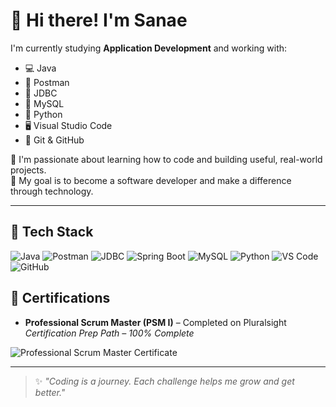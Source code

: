 # 👋 Hi there! I'm Sanae

I'm currently studying **Application Development** and working with:

- 💻 Java
-  🧪 Postman  
- 🔌 JDBC  
- 🐬 MySQL  
- 🐍 Python  
- 🖥️ Visual Studio Code  
- 🔧 Git & GitHub

🌟 I'm passionate about learning how to code and building useful, real-world projects.  
🚀 My goal is to become a software developer and make a difference through technology.

---

## 🧰 Tech Stack
![Java](https://img.shields.io/badge/Java-ED8B00?style=for-the-badge&logo=java&logoColor=white)
![Postman](https://img.shields.io/badge/Postman-FF6C37?style=for-the-badge&logo=postman&logoColor=white)
![JDBC](https://img.shields.io/badge/JDBC-007396?style=for-the-badge)
![Spring Boot](https://img.shields.io/badge/SpringBoot-6DB33F?style=for-the-badge&logo=spring-boot&logoColor=white)
![MySQL](https://img.shields.io/badge/MySQL-00758F?style=for-the-badge&logo=mysql&logoColor=white)
![Python](https://img.shields.io/badge/Python-FFD43B?style=for-the-badge&logo=python&logoColor=blue)
![VS Code](https://img.shields.io/badge/VSCode-007ACC?style=for-the-badge&logo=visual-studio-code&logoColor=white)
![GitHub](https://img.shields.io/badge/GitHub-181717?style=for-the-badge&logo=github&logoColor=white)

## 📜 Certifications

- **Professional Scrum Master (PSM I)** – Completed on Pluralsight  
  _Certification Prep Path – 100% Complete_

![Professional Scrum Master Certificate](https://github.com/SanaeL98/Capstone1/blob/main/psm-certificate.png?raw=true)




---

> ✨ *"Coding is a journey. Each challenge helps me grow and get better."*
